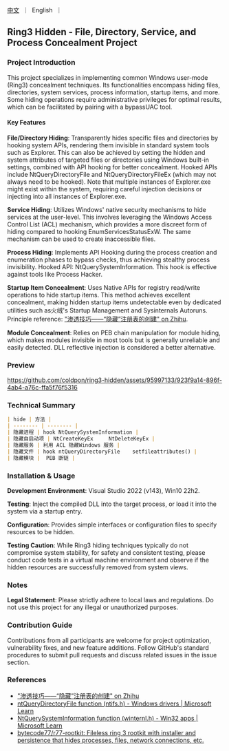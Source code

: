 <p align="left">
    <a href="README_CN.md">中文</a>&nbsp ｜ &nbspEnglish&nbsp ｜ &nbsp
</p>

## Ring3 Hidden - File, Directory, Service, and Process Concealment Project

### Project Introduction

This project specializes in implementing common Windows user-mode (Ring3) concealment techniques. Its functionalities encompass hiding files, directories, system services, process information, startup items, and more. Some hiding operations require administrative privileges for optimal results, which can be facilitated by pairing with a bypassUAC tool.

#### Key Features

**File/Directory Hiding**: Transparently hides specific files and directories by hooking system APIs, rendering them invisible in standard system tools such as Explorer. This can also be achieved by setting the hidden and system attributes of targeted files or directories using Windows built-in settings, combined with API hooking for better concealment. Hooked APIs include NtQueryDirectoryFile and NtQueryDirectoryFileEx (which may not always need to be hooked). Note that multiple instances of Explorer.exe might exist within the system, requiring careful injection decisions or injecting into all instances of Explorer.exe.

**Service Hiding**: Utilizes Windows' native security mechanisms to hide services at the user-level. This involves leveraging the Windows Access Control List (ACL) mechanism, which provides a more discreet form of hiding compared to hooking EnumServicesStatusExW. The same mechanism can be used to create inaccessible files.

**Process Hiding**: Implements API Hooking during the process creation and enumeration phases to bypass checks, thus achieving stealthy process invisibility. Hooked API: NtQuerySystemInformation. This hook is effective against tools like Process Hacker.

**Startup Item Concealment**: Uses Native APIs for registry read/write operations to hide startup items. This method achieves excellent concealment, making hidden startup items undetectable even by dedicated utilities such as火绒's Startup Management and Sysinternals Autoruns. Principle reference: ["渗透技巧——“隐藏”注册表的创建" on Zhihu](https://zhuanlan.zhihu.com/p/32179721).

**Module Concealment**: Relies on PEB chain manipulation for module hiding, which makes modules invisible in most tools but is generally unreliable and easily detected. DLL reflective injection is considered a better alternative.

### Preview

https://github.com/coldpon/ring3-hidden/assets/95997133/923f9a14-896f-4ab4-a76c-ffa5f76f5316


### Technical Summary

```markdown
| hide | 方法 |
| -------- | -------- |
| 隐藏进程 | hook NtQuerySystemInformation |
| 隐藏自启动项 | NtCreateKeyEx     NtDeleteKeyEx |
| 隐藏服务 | 利用 ACL 隐藏Windows 服务 |
| 隐藏文件 | hook ntQueryDirectoryFile    setfileattributes() |
| 隐藏模块 |  PEB 断链 |

```

### Installation & Usage

**Development Environment**: Visual Studio 2022 (v143), Win10 22h2.

**Testing**: Inject the compiled DLL into the target process, or load it into the system via a startup entry.

**Configuration**: Provides simple interfaces or configuration files to specify resources to be hidden.

**Testing Caution**: While Ring3 hiding techniques typically do not compromise system stability, for safety and consistent testing, please conduct code tests in a virtual machine environment and observe if the hidden resources are successfully removed from system views.

### Notes

**Legal Statement**: Please strictly adhere to local laws and regulations. Do not use this project for any illegal or unauthorized purposes.

### Contribution Guide

Contributions from all participants are welcome for project optimization, vulnerability fixes, and new feature additions. Follow GitHub's standard procedures to submit pull requests and discuss related issues in the issue section.

### References

- ["渗透技巧——“隐藏”注册表的创建" on Zhihu](https://zhuanlan.zhihu.com/p/32179721)
- [ntQueryDirectoryFile function (ntifs.h) - Windows drivers | Microsoft Learn](https://learn.microsoft.com/en-us/windows-hardware/drivers/ddi/ntifs/nf-ntifs-ntquerydirectoryfile)
- [NtQuerySystemInformation function (winternl.h) - Win32 apps | Microsoft Learn](https://learn.microsoft.com/en-us/windows/win32/api/winternl/nf-winternl-ntquerysysteminformation)
- [bytecode77/r77-rootkit: Fileless ring 3 rootkit with installer and persistence that hides processes, files, network connections, etc.](https://github.com/bytecode77/r77-rootkit)
